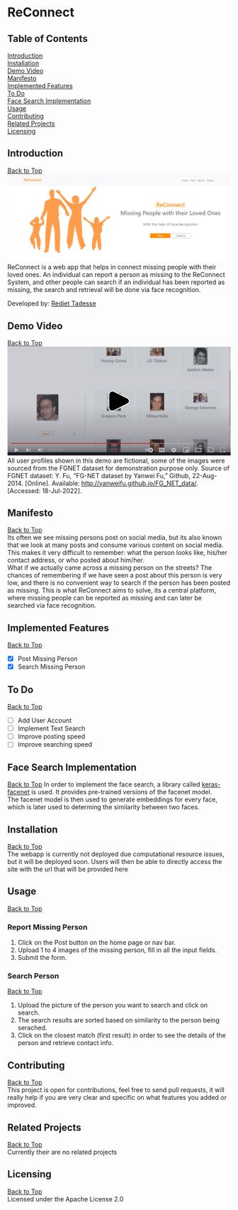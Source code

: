 # ReConnect
## Table of Contents
[Introduction](https://github.com/Reid-T-W/ReConnect#introduction)  
[Installation](https://github.com/Reid-T-W/ReConnect#installation)  
[Demo Video](https://github.com/Reid-T-W/ReConnect#demo-video)  
[Manifesto](https://github.com/Reid-T-W/ReConnect#manifesto)  
[Implemented Features](https://github.com/Reid-T-W/ReConnect#implemented-features)  
[To Do](https://github.com/Reid-T-W/ReConnect#to-do)  
[Face Search Implementation](https://github.com/Reid-T-W/ReConnect#face-search-implementation)  
[Usage](https://github.com/Reid-T-W/ReConnect#usage)  
[Contributing](https://github.com/Reid-T-W/ReConnect#contributing)  
[Related Projects](https://github.com/Reid-T-W/ReConnect#related-projects)  
[Licensing](https://github.com/Reid-T-W/ReConnect#licensing)  

## Introduction
[Back to Top](https://github.com/Reid-T-W/ReConnect#table-of-contents)  
![alt text](https://github.com/Reid-T-W/ReConnect/blob/master/ReConnect_home_page_for_README.png?raw=true)
ReConnect is a web app that helps in connect missing people with their loved ones. An individual can report a person as missing to the ReConnect System, and other people can search if an individual has been reported as missing, the search and retrieval will be done via face recognition. 

Developed by: [Rediet Tadesse](https://www.linkedin.com/in/rediet-tadesse-43209013b/)
## Demo Video
[Back to Top](https://github.com/Reid-T-W/ReConnect#table-of-contents)
[![Demo video for ReConnect](https://github.com/Reid-T-W/ReConnect/blob/master/Demo_Video_For_README.png?raw=true)](https://youtu.be/f7LR0ib_mG0)
All user profiles shown in this demo are fictional, some of the images were sourced from the FGNET dataset for demonstration purpose only. 
Source of FGNET dataset: Y. Fu, “FG-NET dataset by Yanwei Fu,” Github, 22-Aug-2014. [Online]. Available: http://yanweifu.github.io/FG_NET_data/. [Accessed: 18-Jul-2022].
## Manifesto  
[Back to Top](https://github.com/Reid-T-W/ReConnect#table-of-contents)  
Its often we see missing persons post on social media, but its also known that we look at many posts and consume various content on social media. This makes it very difficult to remember: what the person looks like, his/her contact address, or who posted about him/her.  
What if we actually came across a missing person on the streets? The chances of remembering if we have seen a post about this person is very low, and there is no convenient way to search if the person has been posted as missing.
This is what ReConnect aims to solve, its a central platform, where missing people can be reported as missing and can later be searched via face recognition.
## Implemented Features  
[Back to Top](https://github.com/Reid-T-W/ReConnect#table-of-contents)
- [x] Post Missing Person
- [x] Search Missing Person
## To Do  
[Back to Top](https://github.com/Reid-T-W/ReConnect#table-of-contents)
- [ ] Add User Account
- [ ] Implement Text Search
- [ ] Improve posting speed
- [ ] Improve searching speed
## Face Search Implementation  
[Back to Top](https://github.com/Reid-T-W/ReConnect#table-of-contents)
In order to implement the face search, a library called [keras-facenet](https://github.com/faustomorales/keras-facenet) is used. It provides pre-trained versions of the facenet model.  
The facenet model is then used to generate embeddings for every face, which is later used to determing the similarity between two faces.
## Installation
[Back to Top](https://github.com/Reid-T-W/ReConnect#table-of-contents)  
The webapp is currently not deployed due computational resource issues, but it will be deployed soon. Users will then be able to directly access the site with the url that will be provided here

## Usage
[Back to Top](https://github.com/Reid-T-W/ReConnect#table-of-contents)  
### Report Missing Person
1. Click on the Post button on the home page or nav bar.
2. Upload 1 to 4 images of the missing person, fill in all the input fields.
3. Submit the form.

### Search Person
[Back to Top](https://github.com/Reid-T-W/ReConnect#table-of-contents)  
1. Upload the picture of the person you want to search and click on search.
2. The search results are sorted based on similarity to the person being serached.
3. Click on the closest match (first result) in order to see the details of the person and retrieve contact info.

## Contributing
[Back to Top](https://github.com/Reid-T-W/ReConnect#table-of-contents)  
This project is open for contributions, feel free to send pull requests, it will really help if you are very clear and specific on what features you added or improved.

## Related Projects
[Back to Top](https://github.com/Reid-T-W/ReConnect#table-of-contents)  
Currently their are no related projects

## Licensing
[Back to Top](https://github.com/Reid-T-W/ReConnect#table-of-contents)  
Licensed under the Apache License 2.0

